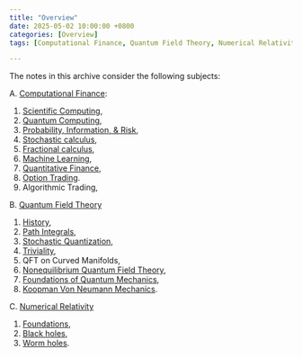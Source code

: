 ```yaml
---
title: "Overview"
date: 2025-05-02 10:00:00 +0800
categories: [Overview]
tags: [Computational Finance, Quantum Field Theory, Numerical Relativity]

---
```



The notes in this archive consider the following subjects:


A. [Computational Finance](https://en.wikipedia.org/wiki/Computational_finance):
1. [Scientific Computing](https://aeschylusofeleusis.github.io/posts/ScientificComputing/), 
2. [Quantum Computing](https://aeschylusofeleusis.github.io/posts/QuantumComputing/), 
3. [Probability, Information, & Risk](https://aeschylusofeleusis.github.io/posts/ProbabilityInformationRisk/), 
4. [Stochastic calculus](https://aeschylusofeleusis.github.io/posts/StochasticCalculus/), 
5. [Fractional calculus](https://aeschylusofeleusis.github.io/posts/FractionalCalculus/), 
6. [Machine Learning](https://aeschylusofeleusis.github.io/posts/MachineLearning/),
7. [Quantitative Finance](https://aeschylusofeleusis.github.io/posts/QuantitativeFinance/), 
8. [Option Trading](https://aeschylusofeleusis.github.io/posts/OptionTrading/).
9.  Algorithmic Trading,  

B. [Quantum Field Theory](https://en.wikipedia.org/wiki/Quantum_field_theory)
1. [History](https://aeschylusofeleusis.github.io/posts/History/),
2. [Path Integrals](https://aeschylusofeleusis.github.io/posts/PathIntegrals/), 
3. [Stochastic Quantization](https://aeschylusofeleusis.github.io/posts/StochasticQuantization/), 
4. [Triviality](https://aeschylusofeleusis.github.io/posts/Triviality/), 
5. QFT on Curved Manifolds, 
6. [Nonequilibrium Quantum Field Theory](https://aeschylusofeleusis.github.io/posts/NonequilibriumQFT/), 
7. [Foundations of Quantum Mechanics](https://aeschylusofeleusis.github.io/posts/Foundations-Quantum-Mechanics/), 
8. [Koopman Von Neumann Mechanics](https://aeschylusofeleusis.github.io/posts/KoopmanVonNeumann/). 

C. [Numerical Relativity](https://en.wikipedia.org/wiki/Numerical_relativity)
1. [Foundations](https://aeschylusofeleusis.github.io/posts/NumericalRelativity/), 
2. [Black holes](https://aeschylusofeleusis.github.io/posts/Blackholes/), 
3. [Worm holes](https://aeschylusofeleusis.github.io/posts/Wormholes/).